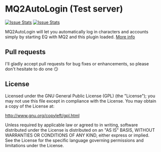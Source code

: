 # MQ2AutoLogin (Test server)
[![Issue Stats](http://www.issuestats.com/github/ieatacid/MQ2AutoLogin/badge/pr?style=flat-square)](http://www.issuestats.com/github/ieatacid/MQ2AutoLogin)    [![Issue Stats](http://www.issuestats.com/github/ieatacid/MQ2AutoLogin/badge/issue?style=flat-square)](http://www.issuestats.com/github/ieatacid/MQ2AutoLogin)

MQ2AutoLogin will let you automatically log in characters and accounts simply by starting EQ with MQ2 and this plugin loaded.  [More info](http://www.macroquest2.com/phpBB3/viewtopic.php?f=50&t=16427)

## Pull requests
I'll gladly accept pull requests for bug fixes or enhancements, so please don't hesitate to do one :smirk:

## License
Licensed under the GNU General Public License (GPL) (the "License"); you may not use this file except in compliance with the License. You may obtain a copy of the License at:

http://www.gnu.org/copyleft/gpl.html

Unless required by applicable law or agreed to in writing, software distributed under the License is distributed on an "AS IS" BASIS, WITHOUT WARRANTIES OR CONDITIONS OF ANY KIND, either express or implied. See the License for the specific language governing permissions and limitations under the License.
